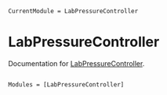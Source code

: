 ```@meta
CurrentModule = LabPressureController
```

# LabPressureController

Documentation for [LabPressureController](https://github.com/jqfeld/LabPressureController.jl).

```@index
```

```@autodocs
Modules = [LabPressureController]
```
